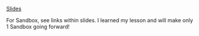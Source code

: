 [Slides](https://docs.google.com/presentation/d/1K4ujRPdQpG77koSeNBsXH1B5yWH4AhVXR4P4NMFaRpo/edit?usp=sharing)

For Sandbox, see links within slides.
I learned my lesson and will make only 1 Sandbox going forward!
